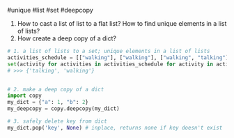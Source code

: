 #unique #list #set #deepcopy

1. How to cast a list of list to a flat list? How to find unique elements in a list of lists?
2. How create a deep copy of a dict? 
```python
# 1. a list of lists to a set; unique elements in a list of lists
activities_schedule = [["walking"], ["walking"], ["walking", "talking"]]
set(activity for activities in activities_schedule for activity in activities)
# >>> {'talking', 'walking'}


# 2. make a deep copy of a dict
import copy
my_dict = {"a": 1, "b": 2}
my_deepcopy = copy.deepcopy(my_dict)

# 3. safely delete key from dict
my_dict.pop('key', None) # inplace, returns none if key doesn't exist

```